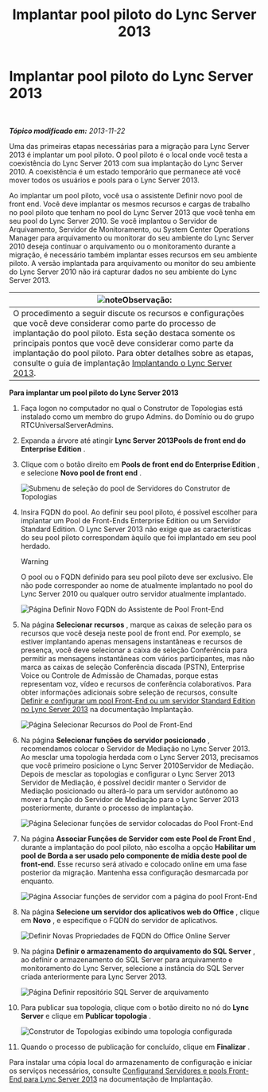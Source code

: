 ﻿---
title: Implantar pool piloto do Lync Server 2013
TOCTitle: Implantar pool piloto do Lync Server 2013
ms:assetid: a81aba1e-e636-434b-8c56-4150435bb55d
ms:mtpsurl: https://technet.microsoft.com/pt-br/library/JJ205144(v=OCS.15)
ms:contentKeyID: 49307725
ms.date: 05/19/2016
mtps_version: v=OCS.15
ms.translationtype: HT
---

# Implantar pool piloto do Lync Server 2013

 

_**Tópico modificado em:** 2013-11-22_

Uma das primeiras etapas necessárias para a migração para Lync Server 2013 é implantar um pool piloto. O pool piloto é o local onde você testa a coexistência do Lync Server 2013 com sua implantação do Lync Server 2010. A coexistência é um estado temporário que permanece até você mover todos os usuários e pools para o Lync Server 2013.

Ao implantar um pool piloto, você usa o assistente Definir novo pool de front end. Você deve implantar os mesmos recursos e cargas de trabalho no pool piloto que tenham no pool do Lync Server 2013 que você tenha em seu pool do Lync Server 2010. Se você implantou o Servidor de Arquivamento, Servidor de Monitoramento, ou System Center Operations Manager para arquivamento ou monitorar do seu ambiente do Lync Server 2010 deseja continuar o arquivamento ou o monitoramento durante a migração, é necessário também implantar esses recursos em seu ambiente piloto. A versão implantada para arquivamento ou monitor do seu ambiente do Lync Server 2010 não irá capturar dados no seu ambiente do Lync Server 2013.

<table>
<thead>
<tr class="header">
<th><img src="images/Gg425756.note(OCS.15).gif" title="note" alt="note" />Observação:</th>
</tr>
</thead>
<tbody>
<tr class="odd">
<td>O procedimento a seguir discute os recursos e configurações que você deve considerar como parte do processo de implantação do pool piloto. Esta seção destaca somente os principais pontos que você deve considerar como parte da implantação do pool piloto. Para obter detalhes sobre as etapas, consulte o guia de implantação <a href="lync-server-2013-deploying-lync-server.md">Implantando o Lync Server 2013</a>.</td>
</tr>
</tbody>
</table>


**Para implantar um pool piloto do Lync Server 2013**

1.  Faça logon no computador no qual o Construtor de Topologias está instalado como um membro do grupo Admins. do Domínio ou do grupo RTCUniversalServerAdmins.

2.  Expanda a árvore até atingir **Lync Server 2013Pools de front end do Enterprise Edition** .

3.  Clique com o botão direito em **Pools de front end do Enterprise Edition** , e selecione **Novo pool de front end** .
    
    ![Submenu de seleção do pool de Servidores do Construtor de Topologias](images/JJ205144.c2feed27-3418-42a6-a254-76e83607db9c(OCS.15).jpg "Submenu de seleção do pool de Servidores do Construtor de Topologias")

4.  Insira FQDN do pool. Ao definir seu pool piloto, é possível escolher para implantar um Pool de Front-Ends Enterprise Edition ou um Servidor Standard Edition. O Lync Server 2013 não exige que as características do seu pool piloto correspondam àquilo que foi implantado em seu pool herdado.
    

    > [!WARNING]
    > O pool ou o FQDN definido para seu pool piloto deve ser exclusivo. Ele não pode corresponder ao nome de atualmente implantado no pool do Lync Server 2010 ou qualquer outro servidor atualmente implantado.

    
    ![Página Definir Novo FQDN do Assistente de Pool Front-End](images/JJ205144.c5fd138c-e75a-413a-827f-b1461c996d40(OCS.15).jpg "Página Definir Novo FQDN do Assistente de Pool Front-End")

5.  Na página **Selecionar recursos** , marque as caixas de seleção para os recursos que você deseja neste pool de front end. Por exemplo, se estiver implantando apenas mensagens instantâneas e recursos de presença, você deve selecionar a caixa de seleção Conferência para permitir as mensagens instantâneas com vários participantes, mas não marca as caixas de seleção Conferência discada (PSTN), Enterprise Voice ou Controle de Admissão de Chamadas, porque estas representam voz, vídeo e recursos de conferência colaborativos. Para obter informações adicionais sobre seleção de recursos, consulte [Definir e configurar um pool Front-End ou um servidor Standard Edition no Lync Server 2013](lync-server-2013-define-and-configure-a-front-end-pool-or-standard-edition-server.md) na documentação Implantação.
    
    ![Página Selecionar Recursos do Pool de Front-End](images/JJ205144.5c3f3ff9-6e17-4d66-9b13-3bd55b38246b(OCS.15).jpg "Página Selecionar Recursos do Pool de Front-End")

6.  Na página **Selecionar funções do servidor posicionado** , recomendamos colocar o Servidor de Mediação no Lync Server 2013. Ao mesclar uma topologia herdada com o Lync Server 2013, precisamos que você primeiro posicione o Lync Server 2010Servidor de Mediação. Depois de mesclar as topologias e configurar o Lync Server 2013   Servidor de Mediação, é possível decidir manter o Servidor de Mediação posicionado ou alterá-lo para um servidor autônomo ao mover a função do Servidor de Mediação para o Lync Server 2013 posteriormente, durante o processo de implantação.
    
    ![Página Selecionar funções de servidor colocadas do Pool Front-End](images/JJ205144.e00b7eba-010b-44ed-b0a6-6ab3e534fb8c(OCS.15).jpg "Página Selecionar funções de servidor colocadas do Pool Front-End")

7.  Na página **Associar Funções de Servidor com este Pool de Front End** , durante a implantação do pool piloto, não escolha a opção **Habilitar um pool de Borda a ser usado pelo componente de mídia deste pool de front-end**. Esse recurso será ativado e colocado online em uma fase posterior da migração. Mantenha essa configuração desmarcada por enquanto.
    
    ![Página Associar funções de servidor com a página do pool Front-End](images/JJ205144.2d95a798-ad76-4dad-9392-ce41f4d938d1(OCS.15).jpg "Página Associar funções de servidor com a página do pool Front-End")

8.  Na página **Selecione um servidor dos aplicativos web do Office** , clique em **Novo** , e especifique o FQDN do servidor de aplicativos.
    
    ![Definir Novas Propriedades de FQDN do Office Online Server](images/JJ205144.25c6b455-f1b8-4326-a569-6e338153d398(OCS.15).jpg "Definir Novas Propriedades de FQDN do Office Online Server")

9.  Na página **Definir o armazenamento do arquivamento do SQL Server** , ao definir o armazenamento do SQL Server para arquivamento e monitoramento do Lync Server, selecione a instância do SQL Server criada anteriormente para Lync Server 2013.
    
    ![Página Definir repositório SQL Server de arquivamento](images/JJ205144.0f76f1dc-d0d7-42a0-aea3-400b8e1f35cd(OCS.15).jpg "Página Definir repositório SQL Server de arquivamento")

10. Para publicar sua topologia, clique com o botão direito no nó do **Lync Server** e clique em **Publicar topologia** .
    
    ![Construtor de Topologias exibindo uma topologia configurada](images/JJ205144.c3eafa20-159e-4355-a23d-9f72aeb26037(OCS.15).jpg "Construtor de Topologias exibindo uma topologia configurada")

11. Quando o processo de publicação for concluído, clique em **Finalizar** .

Para instalar uma cópia local do armazenamento de configuração e iniciar os serviços necessários, consulte [Configurand Servidores e pools Front-End para Lync Server 2013](lync-server-2013-setting-up-front-end-servers-and-front-end-pools.md) na documentação de Implantação.


